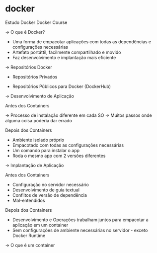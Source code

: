 # docker
Estudo Docker
Docker Course

-> O que é Docker?
- Uma forma de empacotar aplicações com todas as dependências e configurações necessárias
- Artefato portáttil, facilmente compartilhado e movido
- Faz desenvolvimento e implantação mais eficiente

-> Repositórios Docker

- Repositórios Privados

- Repositórios Públicos para Docker (DockerHub)

-> Desenvolvimento de Aplicação

Antes dos Containers

-> Processo de instalação diferente em cada SO
-> Muitos passos onde alguma coisa poderia dar errado

Depois dos Containers

- Ambiente isolado próprio
- Empacotado com todas as configurações necessárias
- Um comando para instalar o app
- Roda o mesmo app com 2 versões diferentes

-> Implantação de Aplicação

Antes dos Containers

- Configuração no servidor necessário
- Desenvolvimento de guia textual
- Conflitos de versão de dependência
- Mal-entendidos

Depois dos Containers

- Desenvolvimento e Operações trabalham juntos para empacotar a aplicação em um container
- Sem configurações de ambiente necessárias no servidor - exceto Docker Runtime

-> O que é um container